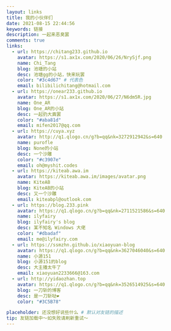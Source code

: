 ```yaml
---
layout: links
title: 我的小伙伴们
date: 2021-08-15 22:44:56
keywords: 链接
description: 一起来恶臭罢
comments: true
links:
  - url: https://chitang233.github.io
    avatar: https://s1.ax1x.com/2020/06/26/NrySjf.png
    name: Chi_Tang
    blog: 池塘的小站
    desc: 池塘gg的小站，快来玩罢
    color: "#3c4d67" # 代表色
    email: bilibilichitang@hotmail.com
  - url: https://onear233.github.io
    avatar: https://s1.ax1x.com/2020/06/27/N6dm5R.jpg
    name: One_AR
    blog: One_AR的小站
    desc: 一起扔大粪罢
    color: "#aba81d"
    email: mifen2017@qq.com
  - url: https://cuya.xyz
    avatar: http://q1.qlogo.cn/g?b=qq&nk=3272912942&s=640
    name: purofle
    blog: None的小站
    desc: 一个沙雕
    color: "#c3907e"
    email: oh@myshit.codes
  - url: https://kiteab.awa.im
    avatar: https://kiteab.awa.im/images/avatar.png
    name: KiteAB
    blog: KiteAB的小站
    desc: 又一个沙雕
    email: kiteabpl@outlook.com
  - url: https://blog.233.pink
    avatar: https://q1.qlogo.cn/g?b=qq&nk=2711521586&s=640
    name: ilyfairy
    blog: ilyfairy's blog
    desc: 某不知名 Windows 大佬
    color: "#dbadaf"
    email: me@ilyfairy.com
  - url: https://ssmzhn.github.io/xiaoyuan-blog
    avatar: https://q1.qlogo.cn/g?b=qq&nk=3627046040&s=640
    name: 小源151
    blog: 小源151的blog
    desc: 大主播太牛了
    email: xiaoyuan2233666@163.com
  - url: http://yidaozhan.top
    avatar: https://q1.qlogo.cn/g?b=qq&nk=3526514925&s=640
    blog: 一刀斩的博客
    desc: 是一刀斩哒❤️
    color: "#3C5B78"

placeholder: 还没想好说些什么 # 默认对友链的描述
tip: 友链加载中～如失败请刷新重试～ 
---
```



